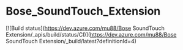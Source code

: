 # Bose_SoundTouch_Extension

[![Build status](https://dev.azure.com/mu88/Bose SoundTouch Extension/_apis/build/status/CI)](https://dev.azure.com/mu88/Bose SoundTouch Extension/_build/latest?definitionId=4)